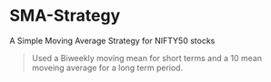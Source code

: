 # SMA-Strategy
A Simple Moving Average Strategy for NIFTY50 stocks

>Used a Biweekly moving mean for short terms
>and a 10 mean moveing average for a long term period.

